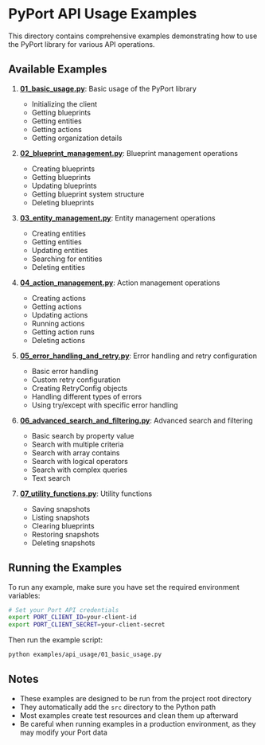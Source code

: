 # PyPort API Usage Examples

This directory contains comprehensive examples demonstrating how to use the PyPort library for various API operations.

## Available Examples

1. **[01_basic_usage.py](01_basic_usage.py)**: Basic usage of the PyPort library
   - Initializing the client
   - Getting blueprints
   - Getting entities
   - Getting actions
   - Getting organization details

2. **[02_blueprint_management.py](02_blueprint_management.py)**: Blueprint management operations
   - Creating blueprints
   - Getting blueprints
   - Updating blueprints
   - Getting blueprint system structure
   - Deleting blueprints

3. **[03_entity_management.py](03_entity_management.py)**: Entity management operations
   - Creating entities
   - Getting entities
   - Updating entities
   - Searching for entities
   - Deleting entities

4. **[04_action_management.py](04_action_management.py)**: Action management operations
   - Creating actions
   - Getting actions
   - Updating actions
   - Running actions
   - Getting action runs
   - Deleting actions

5. **[05_error_handling_and_retry.py](05_error_handling_and_retry.py)**: Error handling and retry configuration
   - Basic error handling
   - Custom retry configuration
   - Creating RetryConfig objects
   - Handling different types of errors
   - Using try/except with specific error handling

6. **[06_advanced_search_and_filtering.py](06_advanced_search_and_filtering.py)**: Advanced search and filtering
   - Basic search by property value
   - Search with multiple criteria
   - Search with array contains
   - Search with logical operators
   - Search with complex queries
   - Text search

7. **[07_utility_functions.py](07_utility_functions.py)**: Utility functions
   - Saving snapshots
   - Listing snapshots
   - Clearing blueprints
   - Restoring snapshots
   - Deleting snapshots

## Running the Examples

To run any example, make sure you have set the required environment variables:

```bash
# Set your Port API credentials
export PORT_CLIENT_ID=your-client-id
export PORT_CLIENT_SECRET=your-client-secret
```

Then run the example script:

```bash
python examples/api_usage/01_basic_usage.py
```

## Notes

- These examples are designed to be run from the project root directory
- They automatically add the `src` directory to the Python path
- Most examples create test resources and clean them up afterward
- Be careful when running examples in a production environment, as they may modify your Port data
